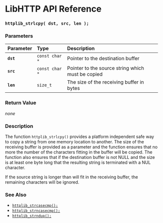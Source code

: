 # LibHTTP API Reference

### `httplib_strlcpy( dst, src, len );`

### Parameters

| Parameter | Type | Description |
| :--- | :--- | :--- |
|**`dst`**|`const char *`|Pointer to the destination buffer|
|**`src`**|`const char *`|Pointer to the source string which must be copied|
|**`len`**|`size_t`|The size of the receiving buffer in bytes|

### Return Value

*none*

### Description

The function `httplib_strlcpy()` provides a platform independent safe way to copy a string from one memory location to another. The size of the receiving buffer is provided as a parameter and the function ensures that no more the number of the characters fitting in the buffer will be copied. The function also ensures that if the destination buffer is not NULL and the size is at least one byte long that the resulting string is terminated with a NUL character.

If the source string is longer than will fit in the receiving buffer, the remaining characters will be ignored.

### See Also

* [`httplib_strcasecmp();`](httplib_strcasecmp.md)
* [`httplib_strncasecmp();`](httplib_strncasecmp.md)
* [`httplib_strndup();`](httplib_strndup.md)
